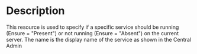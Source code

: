 ﻿# Description

This resource is used to specify if a specific service should be running
(Ensure = "Present") or not running (Ensure = "Absent") on the current server.
The name is the display name of the service as shown in the Central Admin
